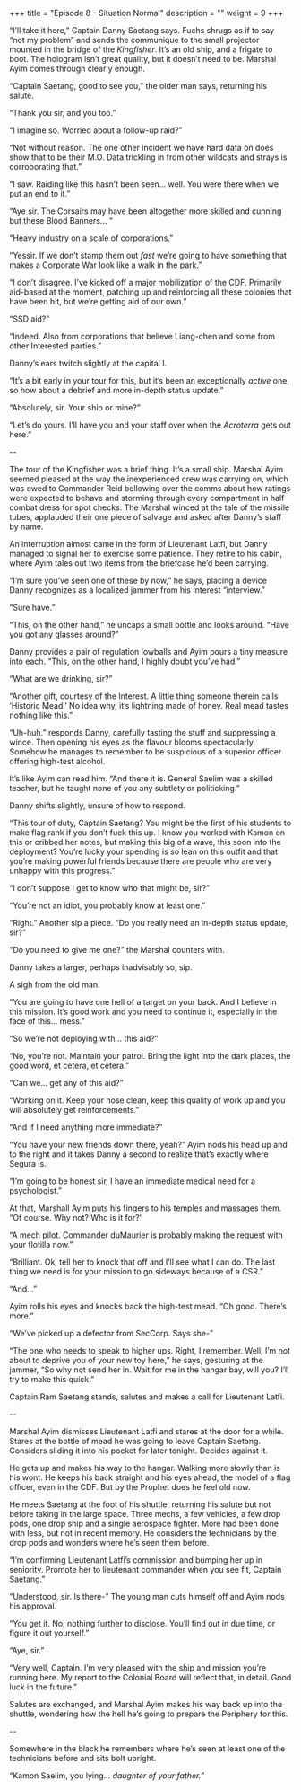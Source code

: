 +++
title = "Episode 8 - Situation Normal"
description = ""
weight = 9
+++

“I’ll take it here,” Captain Danny Saetang says. Fuchs shrugs as if to say “not my problem” and sends the communique to the small projector mounted in the bridge of the *Kingfisher*. It’s an old ship, and a frigate to boot. The hologram isn’t great quality, but it doesn’t need to be. Marshal Ayim comes through clearly enough.  

“Captain Saetang, good to see you,” the older man says, returning his salute. 

“Thank you sir, and you too.”  

“I imagine so. Worried about a follow-up raid?”  

“Not without reason. The one other incident we have hard data on does show that to be their M.O. Data trickling in from other wildcats and strays is corroborating that.”

“I saw. Raiding like this hasn’t been seen… well. You were there when we put an end to it.”

“Aye sir. The Corsairs may have been altogether more skilled and cunning but these Blood Banners... “

“Heavy industry on a scale of corporations.”

“Yessir. If we don’t stamp them out *fast* we’re going to have something that makes a Corporate War look like a walk in the park.”

“I don’t disagree. I’ve kicked off a major mobilization of the CDF. Primarily aid-based at the moment, patching up and reinforcing all these colonies that have been hit, but we’re getting aid of our own.”

“SSD aid?”  

“Indeed. Also from corporations that believe Liang-chen and some from other Interested parties.”  

Danny’s ears twitch slightly at the capital I. 

“It’s a bit early in your tour for this, but it’s been an exceptionally *active* one, so how about a debrief and more in-depth status update.”  

“Absolutely, sir. Your ship or mine?”

“Let’s do yours. I’ll have you and your staff over when the *Acroterra* gets out here.”

--

The tour of the Kingfisher was a brief thing. It’s a small ship. Marshal Ayim seemed pleased at the way the inexperienced crew was carrying on, which was owed to Commander Reid bellowing over the comms about how ratings were expected to behave and storming through every compartment in half combat dress for spot checks. The Marshal winced at the tale of the missile tubes, applauded their one piece of salvage and asked after Danny’s staff by name.  

An interruption almost came in the form of Lieutenant Latfi, but Danny managed to signal her to exercise some patience. They retire to his cabin, where Ayim tales out two items from the briefcase he’d been carrying.  

“I’m sure you’ve seen one of these by now,” he says, placing a device Danny recognizes as a localized jammer from his Interest “interview.”  

“Sure have.”  

“This, on the other hand,” he uncaps a small bottle and looks around. “Have you got any glasses around?”

Danny provides a pair of regulation lowballs and Ayim pours a tiny measure into each. “This, on the other hand, I highly doubt you’ve had.”

“What are we drinking, sir?”

“Another gift, courtesy of the Interest. A little thing someone therein calls ‘Historic Mead.’ No idea why, it’s lightning made of honey. Real mead tastes nothing like this.”

“Uh-huh.” responds Danny, carefully tasting the stuff and suppressing a wince. Then opening his eyes as the flavour blooms spectacularly. Somehow he manages to remember to be suspicious of a superior officer offering high-test alcohol.  

It’s like Ayim can read him. “And there it is. General Saelim was a skilled teacher, but he taught none of you any subtlety or politicking.”

Danny shifts slightly, unsure of how to respond.  

“This tour of duty, Captain Saetang? You might be the first of his students to make flag rank if you don’t fuck this up. I know you worked with Kamon on this or cribbed her notes, but making this big of a wave, this soon into the deployment? You’re lucky your spending is so lean on this outfit and that you’re making powerful friends because there are people who are very unhappy with this progress.”  

“I don’t suppose I get to know who that might be, sir?”

“You’re not an idiot, you probably know at least one.”  

“Right.” Another sip a piece. “Do you really need an in-depth status update, sir?”  

“Do you need to give me one?” the Marshal counters with.

Danny takes a larger, perhaps inadvisably so, sip. 

A sigh from the old man.  

“You are going to have one hell of a target on your back. And I believe in this mission. It’s good work and you need to continue it, especially in the face of this… mess.”

“So we’re not deploying with… this aid?”

“No, you’re not. Maintain your patrol. Bring the light into the dark places, the good word, et cetera, et cetera.”  

“Can we… get any of this aid?”

“Working on it. Keep your nose clean, keep this quality of work up and you will absolutely get reinforcements.”  

“And if I need anything more immediate?”

“You have your new friends down there, yeah?” Ayim nods his head up and to the right and it takes Danny a second to realize that’s exactly where Segura is. 

“I’m going to be honest sir, I have an immediate medical need for a psychologist.”  

At that, Marshall Ayim puts his fingers to his temples and massages them. “Of course. Why not? Who is it for?”  

“A mech pilot. Commander duMaurier is probably making the request with your flotilla now.”

“Brilliant. Ok, tell her to knock that off and I’ll see what I can do. The last thing we need is for your mission to go sideways because of a CSR.”  

“And…”

Ayim rolls his eyes and knocks back the high-test mead. “Oh good. There’s more.”  

“We’ve picked up a defector from SecCorp. Says she-”

“The one who needs to speak to higher ups. Right, I remember. Well, I’m not about to deprive you of your new toy here,” he says, gesturing at the jammer, “So why not send her in. Wait for me in the hangar bay, will you? I’ll try to make this quick.”

Captain Ram Saetang stands, salutes and makes a call for Lieutenant Latfi.

--

Marshal Ayim dismisses Lieutenant Latfi and stares at the door for a while. Stares at the bottle of mead he was going to leave Captain Saetang. Considers sliding it into his pocket for later tonight. Decides against it.  

He gets up and makes his way to the hangar. Walking more slowly than is his wont. He keeps his back straight and his eyes ahead, the model of a flag officer, even in the CDF. But by the Prophet does he feel old now.  

He meets Saetang at the foot of his shuttle, returning his salute but not before taking in the large space. Three mechs, a few vehicles, a few drop pods, one drop ship and a single aerospace fighter. More had been done with less, but not in recent memory. He considers the technicians by the drop pods and wonders where he’s seen them before. 

“I’m confirming Lieutenant Latfi’s commission and bumping her up in seniority. Promote her to lieutenant commander when you see fit, Captain Saetang.”

“Understood, sir. Is there-” The young man cuts himself off and Ayim nods his approval.

“You get it. No, nothing further to disclose. You’ll find out in due time, or figure it out yourself.”

“Aye, sir.”

“Very well, Captain. I’m very pleased with the ship and mission you’re running here. My report to the Colonial Board will reflect that, in detail. Good luck in the future.”

Salutes are exchanged, and Marshal Ayim makes his way back up into the shuttle, wondering how the hell he’s going to prepare the Periphery for this.  

--

Somewhere in the black he remembers where he’s seen at least one of the technicians before and sits bolt upright.  

“Kamon Saelim, you lying... *daughter of your father.*”
